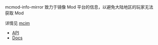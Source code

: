 mcmod-info-mirror 致力于镜像 Mod 平台的信息，以避免大陆地区的玩家无法获取 Mod

详情见 [mcim](https://github.com/mcmod-info-mirror/mcim-api)

- [API](https://mod.mcimirror.top)
- [Docs](https://mod.mcimirror.top/docs)
